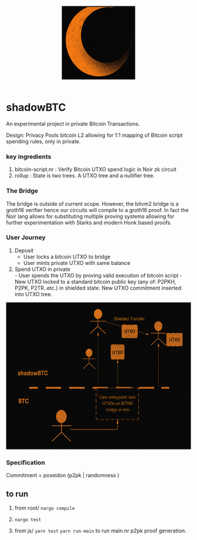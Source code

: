 <div align="center">
  <img src="logo.png" alt="ShadowBTC Logo" width="200" height="200">
</div>
<br />




# shadowBTC 

An experimental project in private Bitcoin Transactions. 

Design: Privacy Pools bitcoin L2 allowing for 1:1 mapping of Bitcoin script spending rules, only in private.  

### key ingredients 

1. bitcoin-script.nr : Verify Bitcoin UTXO spend logic in Noir zk circuit   
2. rollup : State is two trees. A UTXO tree and a nullifier tree. 

### The Bridge 
The bridge is outside of current scope. However, the bitvm2 bridge is a groth16 verifier hence our circuits will compile to a groth16 proof. In fact the Noir lang allows for substituting multiple proving systems allowing for further experimentation with Starks and modern Honk based proofs. 

### User Journey  

1. Deposit 
    - User locks a bitcoin UTXO to bridge 
    - User mints private UTXO with same balance 
2. Spend UTXO in private   
        - User spends the UTXO by proving valid execution of bitcoin script 
        - New UTXO locked to a standard bitcoin public key (any of: P2PKH, P2PK, P2TR..etc.) in shielded state. New UTXO commitment inserted into UTXO tree. 

<div align="center">
  <img src="blackShadowBTC.png" alt="ShadowBTC Architecture Diagram" width="600" height="400">
</div>

### Specification

Commitment = poseidon (p2pk | randomness )



## to run 

1. from root/ 
```nargo compile``` 

2. ```nargo test```

3. from js/ 
```yarn test```
```yarn run-main``` 
to run main.nr p2pk proof generation. 